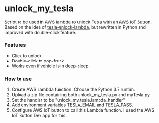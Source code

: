 # unlock_my_tesla
Script to be used in AWS lambda to unlock Tesla with an [AWS IoT Button](https://aws.amazon.com/iotbutton/).
Based on the idea of [tesla-unlock-lambda](https://bitbucket.org/mikeortman/tesla-unlock-lambda/), but rewritten in Python and improved with double-click feature.

### Features
* Click to unlock
* Double-click to pop-frunk
* Works even if vehicle is in deep-sleep

### How to use
1. Create AWS Lambda function. Choose the Python 3.7 runtim.
2. Upload a zip file containing both unlock_my_tesla.py and myTesla.py
3. Set the handler to be "unlock_my_tesla.lambda_handler"
4. Add environment variables TESLA_EMAIL and TESLA_PASS.
5. Configure AWS IoT button to call this Lambda function. I used the AWS IoT Button Dev app for this.
